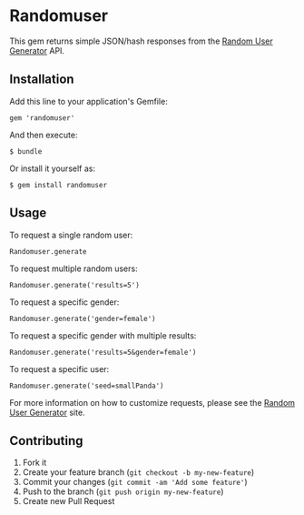 # Randomuser

This gem returns simple JSON/hash responses from the [Random User Generator](http://randomuser.me) API.

## Installation

Add this line to your application's Gemfile:

    gem 'randomuser'

And then execute:

    $ bundle

Or install it yourself as:

    $ gem install randomuser

## Usage

To request a single random user:

```
Randomuser.generate
```

To request multiple random users:

```
Randomuser.generate('results=5')
```

To request a specific gender:

```
Randomuser.generate('gender=female')
```

To request a specific gender with multiple results:

```
Randomuser.generate('results=5&gender=female')
```

To request a specific user:

```
Randomuser.generate('seed=smallPanda')
```

For more information on how to customize requests, please see the [Random User Generator](http://randomuser.me) site.

## Contributing

1. Fork it
2. Create your feature branch (`git checkout -b my-new-feature`)
3. Commit your changes (`git commit -am 'Add some feature'`)
4. Push to the branch (`git push origin my-new-feature`)
5. Create new Pull Request
